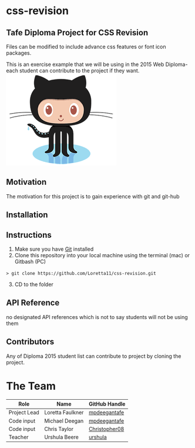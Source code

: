 # css-revision
## Tafe Diploma Project for CSS Revision

Files can be modified to include advance css features or font icon packages.

This is an exercise example that we will be using in the 2015 Web Diploma- each student can contribute to the project if they want.
![Octocat](Octocat-2.png)

## Motivation

The motivation for this project is to gain experience with git and git-hub

## Installation

## Instructions
1. Make sure you have [Git](http://git-scm.com/) installed
2. Clone this repository into your local machine using the terminal (mac) or Gitbash (PC)

  `> git clone https://github.com/Loretta11/css-revision.git`

3. CD to the folder

## API Reference

no designated API references which is not to say students will not be using them


## Contributors

Any of Diploma 2015 student list can contribute to project by cloning the project.
# The Team
| Role          | Name           | GitHub Handle |
| ------------- | -------------- | ------------- |
| Project Lead  | Loretta Faulkner    | [mpdeegantafe](https://github.com/mpdeegantafe)   |
| Code input  | Michael Deegan   | [mpdeegantafe](https://github.com/mpdeegantafe)   |
| Code input       | Chris Taylor   | [Christopher08](https://github.com/Christopher08)   |
| Teacher       | Urshula Beere  | [urshula](https://github.com/urshula)  |


